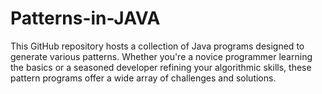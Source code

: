 # Patterns-in-JAVA
This GitHub repository hosts a collection of Java programs designed to generate various patterns. Whether you're a novice programmer learning the basics or a seasoned developer refining your algorithmic skills, these pattern programs offer a wide array of challenges and solutions.
